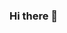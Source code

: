 ### Hi there 👋

<!--
**QuincyNelson/QuincyNelson** is a ✨ _special_ ✨ repository because its `README.md` (this file) appears on your GitHub profile.

Here are some ideas to get you started:

- 🔭 I’m currently working on getting an IT certificate and becoming a sales consultant.  
- 🌱 I’m currently learning networking, and information systems
- 👯 I’m looking to collaborate on anything fitness.
- 🤔 I’m looking for help with building/running a website
- 💬 Ask me about ...
- 📫 How to reach me: quincy.nelson025@gmail.com
- ⚡ Fun fact: I was born feet first 
-->
